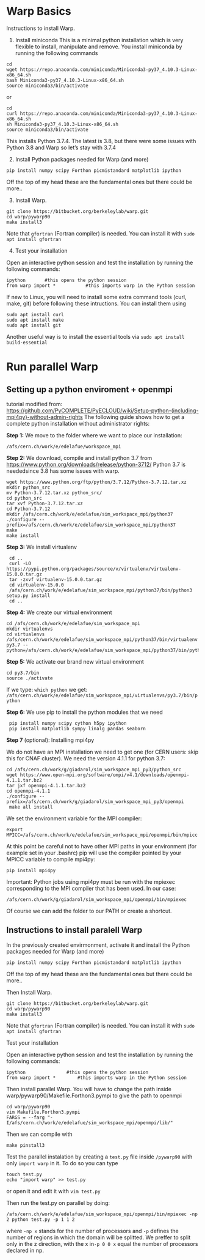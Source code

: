 # Warp Basics
Instructions to install Warp. 


1) Install miniconda
This is a minimal python installation which is very flexible to install, manipulate and remove.
You install miniconda by running the following commands

```
cd
wget https://repo.anaconda.com/miniconda/Miniconda3-py37_4.10.3-Linux-x86_64.sh
bash Miniconda3-py37_4.10.3-Linux-x86_64.sh
source miniconda3/bin/activate
```
or 

```
cd
curl https://repo.anaconda.com/miniconda/Miniconda3-py37_4.10.3-Linux-x86_64.sh
sh Miniconda3-py37_4.10.3-Linux-x86_64.sh
source miniconda3/bin/activate
```
This installs Python 3.7.4. The latest is 3.8, but there were some issues with Python 3.8 and Warp so let’s stay with 3.7.4

2) Install Python packages needed for Warp (and more)

```
pip install numpy scipy Forthon picmistandard matplotlib ipython
```

Off the top of my head these are the fundamental ones but there could be more.. 

3) Install Warp. 

```
git clone https://bitbucket.org/berkeleylab/warp.git
cd warp/pywarp90
make install3
```
Note that ```gfortran``` (Fortran compiler) is needed. You can install it with ```sudo apt install gfortran```

4) Test your installation

Open an interactive python session and test the installation by running the following commands:

```
ipython       #this opens the python session
from warp import *           #this imports warp in the Python session
```

If new to Linux, you will need to install some extra command tools (curl, make, git) before following these intructions. You can install them using

```
sudo apt install curl
sudo apt install make
sudo apt install git
```
Another useful way is to install the essential tools via ```sudo apt install build-essential``` 

# Run parallel Warp
## Setting up a python enviroment + openmpi
tutorial modified from: https://github.com/PyCOMPLETE/PyECLOUD/wiki/Setup-python-(including-mpi4py)-without-admin-rights 
The following guide shows how to get a complete python installation without administrator rights:

**Step 1:** We move to the folder where we want to place our installation:

```
/afs/cern.ch/work/e/edelafue/workspace_mpi
```

**Step 2:** We download, compile and install python 3.7 from
https://www.python.org/downloads/release/python-3712/ Python 3.7 is neededsince 3.8 has some issues with warp.

```
wget https://www.python.org/ftp/python/3.7.12/Python-3.7.12.tar.xz
mkdir python_src
mv Python-3.7.12.tar.xz python_src/
cd python_src
tar xvf Python-3.7.12.tar.xz 
cd Python-3.7.12
mkdir /afs/cern.ch/work/e/edelafue/sim_workspace_mpi/python37
./configure --prefix=/afs/cern.ch/work/e/edelafue/sim_workspace_mpi/python37
make
make install
```

**Step 3:** We install virtualenv

```
 cd ..
 curl -LO https://pypi.python.org/packages/source/v/virtualenv/virtualenv-15.0.0.tar.gz
 tar -zxvf virtualenv-15.0.0.tar.gz
 cd virtualenv-15.0.0
 /afs/cern.ch/work/e/edelafue/sim_workspace_mpi/python37/bin/python3 setup.py install
 cd ..
```

**Step 4:** We create our virtual environment

```
cd /afs/cern.ch/work/e/edelafue/sim_workspace_mpi
mkdir virtualenvs
cd virtualenvs
/afs/cern.ch/work/e/edelafue/sim_workspace_mpi/python37/bin/virtualenv py3.7 --python=/afs/cern.ch/work/e/edelafue/sim_workspace_mpi/python37/bin/python3
```

**Step 5:** We activate our brand new virtual environment

```
cd py3.7/bin
source ./activate
```

If we type: `which python` we get:
`/afs/cern.ch/work/e/edelafue/sim_workspace_mpi/virtualenvs/py3.7/bin/python`

**Step 6:** We use pip to install the python modules that we need

```
 pip install numpy scipy cython h5py ipython
 pip install matplotlib sympy linalg pandas seaborn
```

**Step 7** (optional): Installing mpi4py

We do not have an MPI installation we need to get one (for CERN users: skip this for CNAF cluster). We need the version 4.1.1 for python 3.7:

```
cd /afs/cern.ch/work/g/giadarol/sim_workspace_mpi_py3/python_src
wget https://www.open-mpi.org/software/ompi/v4.1/downloads/openmpi-4.1.1.tar.bz2
tar jxf openmpi-4.1.1.tar.bz2
cd openmpi-4.1.1
./configure --prefix=/afs/cern.ch/work/g/giadarol/sim_workspace_mpi_py3/openmpi
 make all install
```

We set the environment variable for the MPI compiler:

```
export MPICC=/afs/cern.ch/work/e/edelafue/sim_workspace_mpi/openmpi/bin/mpicc
```

At this point be careful not to have other MPI paths in your environment (for example set in your .bashrc) pip will use the compiler pointed by your MPICC variable to compile mpi4py:

```
pip install mpi4py
```

Important: Python jobs using mpi4py must be run with the mpiexec corresponding to the MPI compiler that has been used. In our case:

```
/afs/cern.ch/work/g/giadarol/sim_workspace_mpi/openmpi/bin/mpiexec
```

Of course we can add the folder to our PATH or create a shortcut.


## Instructions to install paralell Warp 

In the previously created envirmonment, activate it and install the Python packages needed for Warp (and more)

```
pip install numpy scipy Forthon picmistandard matplotlib ipython
```

Off the top of my head these are the fundamental ones but there could be more.. 

Then Install Warp. 

```
git clone https://bitbucket.org/berkeleylab/warp.git
cd warp/pywarp90
make install3
```
Note that ```gfortran``` (Fortran compiler) is needed. You can install it with ```sudo apt install gfortran```

Test your installation

Open an interactive python session and test the installation by running the following commands:

```
ipython       		  #this opens the python session
from warp import *        #this imports warp in the Python session
```
Then install parallel Warp. You will have to change the path inside warp/pywarp90/Makefile.Forthon3.pympi to give the path to openmpi
```
cd warp/pywarp90
vim Makefile.Forthon3.pympi
FARGS = --farg "-I/afs/cern.ch/work/e/edelafue/sim_workspace_mpi/openmpi/lib/" 
```
Then we can compile with 
```
make pinstall3
```
Test the parallel instalation by creating a `test.py` file inside `/pywarp90` with only `import warp` in it. To do so you can type
```
touch test.py
echo "import warp" >> test.py
```
or open it and edit it with `vim test.py`

Then run the test.py on parallel by doing:
```
/afs/cern.ch/work/e/edelafue/sim_workspace_mpi/openmpi/bin/mpiexec -np 2 python test.py -p 1 1 2
```
where `-np x` stands for the number of processors and `-p` defines the number of regions in which the domain will be splitted. We preffer to split only in the z direction, with the x in`-p 0 0 x` equal the number of processors declared in np.


